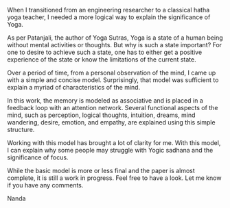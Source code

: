 When I transitioned from an engineering researcher to a classical hatha yoga teacher, I needed a more logical way to explain the significance of Yoga. 

As per Patanjali, the author of Yoga Sutras, Yoga is a state of a human being without mental activities or thoughts. But why is such a state important? For one to desire to achieve such a state, one has to either get a positive experience of the state or know the limitations of the current state.

Over a period of time, from a personal observation of the mind, I came up with a simple and concise model. Surprisingly, that model was sufficient to explain a myriad of characteristics of the mind.

In this work, the memory is modeled as associative and is placed in a feedback loop with an attention network. Several functional aspects of the mind, such as perception, logical thoughts, intuition, dreams, mind wandering, desire, emotion, and empathy, are explained using this simple structure.

Working with this model has brought a lot of clarity for me. With this model, I can explain why some people may struggle with Yogic sadhana and the significance of focus. 

While the basic model is more or less final and the paper is almost complete, it is still a work in progress. Feel free to have a look. Let me know if you have any comments.

Nanda

